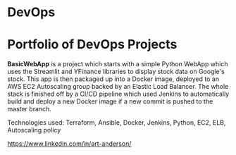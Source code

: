 # DevOps

# Portfolio of DevOps Projects

**BasicWebApp** is a project which starts with a simple Python WebApp which uses the Streamlit and YFinance libraries to display stock data on Google's stock. This app is then packaged up into a Docker image, deployed to an AWS EC2 Autoscaling group backed by an Elastic Load Balancer. The whole stack is finished off by a CI/CD pipeline which used Jenkins to automatically build and deploy a new Docker image if a new commit is pushed to the master branch.

Technologies used: Terraform, Ansible, Docker, Jenkins, Python, EC2, ELB, Autoscaling policy

https://www.linkedin.com/in/art-anderson/
